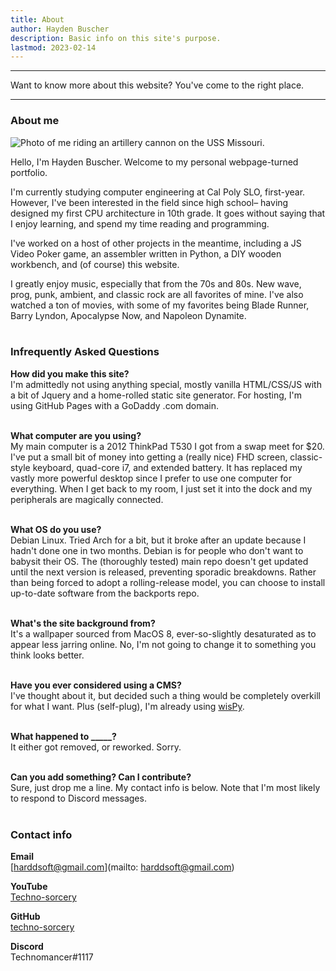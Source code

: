 ```yaml
---
title: About
author: Hayden Buscher
description: Basic info on this site's purpose.
lastmod: 2023-02-14
---
```


<div class="border header">
<hr>
<p>Want to know more about this website? You've come to the right place.
</p>
<hr>
</div>

### About me
<p><img style="max-height:225px" src="img/me.png" alt="Photo of me riding an artillery cannon on the USS Missouri."></p>

Hello, I'm Hayden Buscher. Welcome to my personal webpage-turned portfolio.

I'm currently studying computer engineering at Cal Poly SLO, first-year. However, I've been interested in the field since high school– having designed my first CPU architecture in 10th grade. It goes without saying that I enjoy learning, and spend my time reading and programming.

I've worked on a host of other projects in the meantime, including a JS Video Poker game, an assembler written in Python, a DIY wooden workbench, and (of course) this website.

I greatly enjoy music, especially that from the 70s and 80s. New wave, prog, punk, ambient, and classic rock are all favorites of mine. I've also watched a ton of movies, with some of my favorites being Blade Runner, Barry Lyndon, Apocalypse Now, and Napoleon Dynamite.<br><br>

### Infrequently Asked Questions

**How did you make this site?**  
I'm admittedly not using anything special, mostly vanilla HTML/CSS/JS with a bit of Jquery and a home-rolled static site generator. For hosting, I'm using GitHub Pages with a GoDaddy .com domain.<br><br>

**What computer are you using?**  
My main computer is a 2012 ThinkPad T530 I got from a swap meet for $20. I've put a small bit of money into getting a (really nice) FHD screen, classic-style keyboard, quad-core i7, and extended battery. It has replaced my vastly more powerful desktop since I prefer to use one computer for everything. When I get back to my room, I just set it into the dock and my peripherals are magically connected.<br><br>

**What OS do you use?**  
Debian Linux. Tried Arch for a bit, but it broke after an update because I hadn't done one in two months. Debian is for people who don't want to babysit their OS. The (thoroughly tested) main repo doesn't get updated until the next version is released, preventing sporadic breakdowns. Rather than being forced to adopt a rolling-release model, you can choose to install up-to-date software from the backports repo.<br><br>

**What's the site background from?**  
It's a wallpaper sourced from MacOS 8, ever-so-slightly desaturated as to appear less jarring online. No, I'm not going to change it to something you think looks better.<br><br>

**Have you ever considered using a CMS?**  
I've thought about it, but decided such a thing would be completely overkill for what I want. Plus (self-plug), I'm already using [wisPy](/projects/wispy.html).<br><br>

**What happened to _____?**  
It either got removed, or reworked. Sorry.<br><br>

**Can you add something? Can I contribute?**  
Sure, just drop me a line. My contact info is below. Note that I'm most likely to respond to Discord messages.<br><br>

### Contact info

**Email**<br>
[harddsoft@gmail.com](mailto: harddsoft@gmail.com)

**YouTube**<br>
[Techno-sorcery](https://www.youtube.com/channel/UC0kihtgYtJHA7ZHQloiz2jA)

**GitHub**<br>
[techno-sorcery](https://github.com/techno-sorcery)

**Discord**<br>
Technomancer#1117